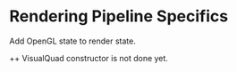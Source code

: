 Rendering Pipeline Specifics
===

Add OpenGL state to render state.

++ VisualQuad constructor is not done yet.
